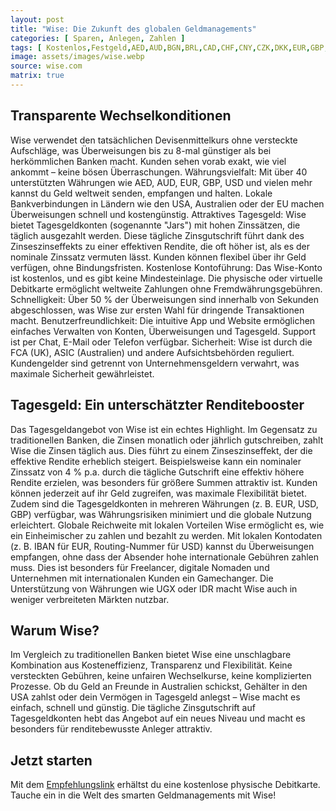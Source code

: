 ```yaml
---
layout: post
title: "Wise: Die Zukunft des globalen Geldmanagements"
categories: [ Sparen, Anlegen, Zahlen ]
tags: [ Kostenlos,Festgeld,AED,AUD,BGN,BRL,CAD,CHF,CNY,CZK,DKK,EUR,GBP,HKD,HUF,IDR,ILS,JPY,MYR,NOK,NZD,PHP,PLN,RON,SEK,SGD,TRY,UGX,USD,ZAR]
image: assets/images/wise.webp
source: wise.com
matrix: true
---
```


## Transparente Wechselkonditionen
Wise verwendet den tatsächlichen Devisenmittelkurs ohne versteckte Aufschläge, was Überweisungen bis zu 8-mal günstiger als bei herkömmlichen Banken macht. Kunden sehen vorab exakt, wie viel ankommt – keine bösen Überraschungen.
Währungsvielfalt: Mit über 40 unterstützten Währungen wie AED, AUD, EUR, GBP, USD und vielen mehr kannst du Geld weltweit senden, empfangen und halten. Lokale Bankverbindungen in Ländern wie den USA, Australien oder der EU machen Überweisungen schnell und kostengünstig.
Attraktives Tagesgeld: Wise bietet Tagesgeldkonten (sogenannte "Jars") mit hohen Zinssätzen, die täglich ausgezahlt werden. Diese tägliche Zinsgutschrift führt dank des Zinseszinseffekts zu einer effektiven Rendite, die oft höher ist, als es der nominale Zinssatz vermuten lässt. Kunden können flexibel über ihr Geld verfügen, ohne Bindungsfristen.
Kostenlose Kontoführung: Das Wise-Konto ist kostenlos, und es gibt keine Mindesteinlage. Die physische oder virtuelle Debitkarte ermöglicht weltweite Zahlungen ohne Fremdwährungsgebühren.
Schnelligkeit: Über 50 % der Überweisungen sind innerhalb von Sekunden abgeschlossen, was Wise zur ersten Wahl für dringende Transaktionen macht.
Benutzerfreundlichkeit: Die intuitive App und Website ermöglichen einfaches Verwalten von Konten, Überweisungen und Tagesgeld. Support ist per Chat, E-Mail oder Telefon verfügbar.
Sicherheit: Wise ist durch die FCA (UK), ASIC (Australien) und andere Aufsichtsbehörden reguliert. Kundengelder sind getrennt von Unternehmensgeldern verwahrt, was maximale Sicherheit gewährleistet.

## Tagesgeld: Ein unterschätzter Renditebooster
Das Tagesgeldangebot von Wise ist ein echtes Highlight. Im Gegensatz zu traditionellen Banken, die Zinsen monatlich oder jährlich gutschreiben, zahlt Wise die Zinsen täglich aus. Dies führt zu einem Zinseszinseffekt, der die effektive Rendite erheblich steigert. Beispielsweise kann ein nominaler Zinssatz von 4 % p.a. durch die tägliche Gutschrift eine effektiv höhere Rendite erzielen, was besonders für größere Summen attraktiv ist. Kunden können jederzeit auf ihr Geld zugreifen, was maximale Flexibilität bietet. Zudem sind die Tagesgeldkonten in mehreren Währungen (z. B. EUR, USD, GBP) verfügbar, was Währungsrisiken minimiert und die globale Nutzung erleichtert.
Globale Reichweite mit lokalen Vorteilen
Wise ermöglicht es, wie ein Einheimischer zu zahlen und bezahlt zu werden. Mit lokalen Kontodaten (z. B. IBAN für EUR, Routing-Nummer für USD) kannst du Überweisungen empfangen, ohne dass der Absender hohe internationale Gebühren zahlen muss. Dies ist besonders für Freelancer, digitale Nomaden und Unternehmen mit internationalen Kunden ein Gamechanger. Die Unterstützung von Währungen wie UGX oder IDR macht Wise auch in weniger verbreiteten Märkten nutzbar.

## Warum Wise?
Im Vergleich zu traditionellen Banken bietet Wise eine unschlagbare Kombination aus Kosteneffizienz, Transparenz und Flexibilität. Keine versteckten Gebühren, keine unfairen Wechselkurse, keine komplizierten Prozesse. Ob du Geld an Freunde in Australien schickst, Gehälter in den USA zahlst oder dein Vermögen in Tagesgeld anlegst – Wise macht es einfach, schnell und günstig. Die tägliche Zinsgutschrift auf Tagesgeldkonten hebt das Angebot auf ein neues Niveau und macht es besonders für renditebewusste Anleger attraktiv.

## Jetzt starten
Mit dem [Empfehlungslink](https://tinyurl.com/5zp7se5x) erhältst du eine kostenlose physische Debitkarte. Tauche ein in die Welt des smarten Geldmanagements mit Wise!
